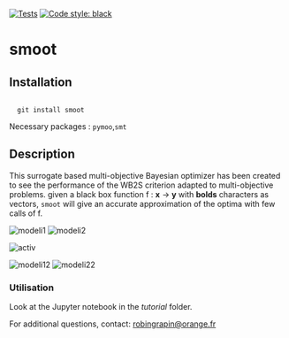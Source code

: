 [![Tests](https://github.com/OneraHub/smoot/workflows/Tests/badge.svg)](https://github.com/OneraHub/smoot/actions?query=workflow%3ATests)
[![Code style: black](https://img.shields.io/badge/code%20style-black-000000.svg)](https://github.com/ambv/black)

# smoot

## Installation
<code>
  git install smoot
</code>

Necessary packages : <code>pymoo</code>,<code>smt</code>

## Description

This surrogate based multi-objective Bayesian optimizer has been created to see the performance of the WB2S criterion adapted to multi-objective problems.
given a black box function f : **x** -> **y** with **bolds** characters as vectors, <code>smoot</code> will give an accurate approximation of the optima with few calls of f.

![modeli1](resources/f1_avant)
![modeli2](resources/f2_avant)

![activ](resources/wb2S_vs_ehvi)

![modeli12](resources/f1_apres)
![modeli22](resources/f2_apres)

### Utilisation

Look at the Jupyter notebook in the *tutorial* folder.

For additional questions, contact: robingrapin@orange.fr
